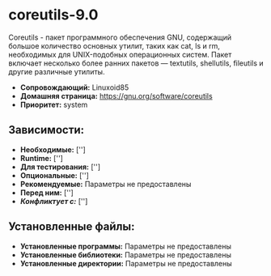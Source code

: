 # coreutils-9.0

Coreutils - пакет программного обеспечения GNU, содержащий большое количество основных утилит, таких как cat, ls и rm, необходимых для UNIX-подобных операционных систем. Пакет включает несколько более ранних пакетов — textutils, shellutils, fileutils и другие различные утилиты.

* **Сопровождающий:** Linuxoid85
* **Домашняя страница:** https://gnu.org/software/coreutils
* **Приоритет:** system

## Зависимости:

* **Необходимые:** ['']
* **Runtime:** ['']
* **Для тестирования:** ['']
* **Опциональные:** ['']
* **Рекомендуемые:** Параметры не предоставлены
* **Перед ним:** ['']
* ***Конфликтует с:*** ['']

## Установленные файлы:

* **Установленные программы:** Параметры не предоставлены
* **Установленные библиотеки:** Параметры не предоставлены
* **Установленные директории:** Параметры не предоставлены
